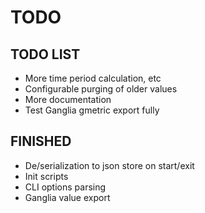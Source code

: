 # TODO

## TODO LIST

* More time period calculation, etc
* Configurable purging of older values
* More documentation
* Test Ganglia gmetric export fully

## FINISHED

* De/serialization to json store on start/exit
* Init scripts
* CLI options parsing
* Ganglia value export

